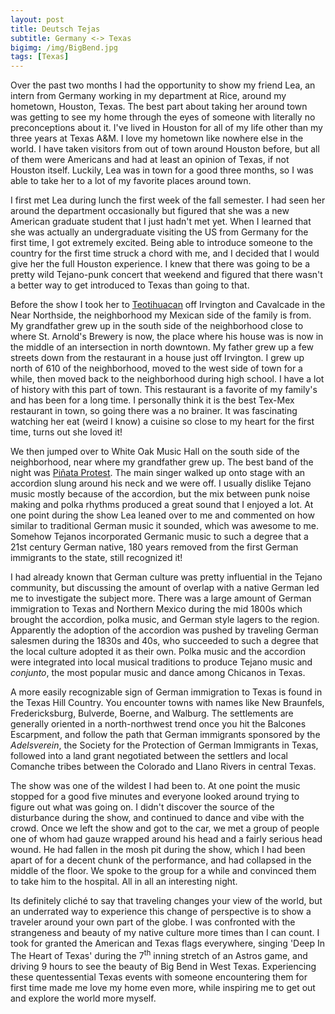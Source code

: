 ```yaml
---
layout: post
title: Deutsch Tejas
subtitle: Germany <-> Texas
bigimg: /img/BigBend.jpg
tags: [Texas]
---
```

Over the past two months I had the opportunity to show my friend Lea, an intern from Germany working in my department at Rice, around my hometown, Houston, Texas. The best part about taking her around town was getting to see my home through the eyes of someone with literally no preconceptions about it. I've lived in Houston for all of my life other than my three years at Texas A&M. I love my hometown like nowhere else in the world. I have taken visitors from out of town around Houston before, but all of them were Americans and had at least an opinion of Texas, if not Houston itself. Luckily, Lea was in town for a good three months, so I was able to take her to a lot of my favorite places around town.

I first met Lea during lunch the first week of the fall semester. I had seen her around the department occasionally but figured that she was a new American graduate student that I just hadn't met yet. When I learned that she was actually an undergraduate visiting the US from Germany for the first time, I got extremely excited. Being able to introduce someone to the country for the first time struck a chord with me, and I decided that I would give her the full Houston experience. I knew that there was going to be a pretty wild Tejano-punk concert that weekend and figured that there wasn't a better way to get introduced to Texas than going to that.

Before the show I took her to [Teotihuacan](http://www.teomexicancafe.com/) off Irvington and Cavalcade in the Near Northside, the neighborhood my Mexican side of the family is from. My grandfather grew up in the south side of the neighborhood close to where St. Arnold's Brewery is now, the place where his house was is now in the middle of an intersection in north downtown. My father grew up a few streets down from the restaurant in a house just off Irvington. I grew up north of 610 of the neighborhood, moved to the west side of town for a while, then moved back to the neighborhood during high school. I have a lot of history with this part of town. This restaurant is a favorite of my family's and has been for a long time. I personally think it is the best Tex-Mex restaurant in town, so going there was a no brainer. It was fascinating watching her eat (weird I know) a cuisine so close to my heart for the first time, turns out she loved it!

We then jumped over to White Oak Music Hall on the south side of the neighborhood, near where my grandfather grew up. The best band of the night was [Piñata Protest](https://pinataprotestband.com/). The main singer walked up onto stage with an accordion slung around his neck and we were off. I usually dislike Tejano music mostly because of the accordion, but the mix between punk noise making and polka rhythms produced a great sound that I enjoyed a lot. At one point during the show Lea leaned over to me and commented on how similar to traditional German music it sounded, which was awesome to me. Somehow Tejanos incorporated Germanic music to such a degree that a 21st century German native, 180 years removed from the first German immigrants to the state, still recognized it!

I had already known that German culture was pretty influential in the Tejano community, but discussing the amount of overlap with a native German led me to investigate the subject more. There was a large amount of German immigration to Texas and Northern Mexico during the mid 1800s which brought the accordion, polka music, and German style lagers to the region. Apparently the adoption of the accordion was pushed by traveling German salesmen during the 1830s and 40s, who succeeded to such a degree that the local culture adopted it as their own. Polka music and the accordion were integrated into local musical traditions to produce Tejano music and *conjunto*, the most popular music and dance among Chicanos in Texas.

A more easily recognizable sign of German immigration to Texas is found in the Texas Hill Country. You encounter towns with names like New Braunfels, Fredericksburg, Bulverde, Boerne, and Walburg. The settlements are generally oriented in a north-northwest trend once you hit the Balcones Escarpment, and follow the path that German immigrants sponsored by the *Adelsverein*, the Society for the Protection of German Immigrants in Texas, followed into a land grant negotiated between the settlers and local Comanche tribes between the Colorado and Llano Rivers in central Texas. 

The show was one of the wildest I had been to. At one point the music stopped for a good five minutes and everyone looked around trying to figure out what was going on. I didn't discover the source of the disturbance during the show, and continued to dance and vibe with the crowd. Once we left the show and got to the car, we met a group of people one of whom had gauze wrapped around his head and a fairly serious head wound. He had fallen in the mosh pit during the show, which I had been apart of for a decent chunk of the performance, and had collapsed in the middle of the floor. We spoke to the group for a while and convinced them to take him to the hospital. All in all an interesting night.

Its definitely cliché to say that traveling changes your view of the world, but an underrated way to experience this change of perspective is to show a traveler around your own part of the globe. I was confronted with the strangeness and beauty of my native culture more times than I can count. I took for granted the American and Texas flags everywhere, singing 'Deep In The Heart of Texas' during the 7<sup>th</sup> inning stretch of an Astros game, and driving 9 hours to see the beauty of Big Bend in West Texas. Experiencing these quentessential Texas events with someone encountering them for first time made me love my home even more, while inspiring me to get out and explore the world more myself.
